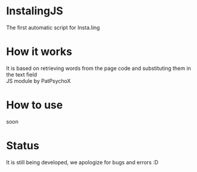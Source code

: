 # InstalingJS
The first automatic script for Insta.ling<br>

# How it works
It is based on retrieving words from the page code and substituting them in the text field<br>
JS module by PatPsychoX

# How to use
soon

# Status
It is still being developed, we apologize for bugs and errors :D

